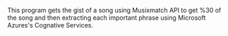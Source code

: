 This program gets the gist of a song using Musixmatch API to get %30 of the song 
and then extracting each important phrase using Microsoft Azures's Cognative Services. 
